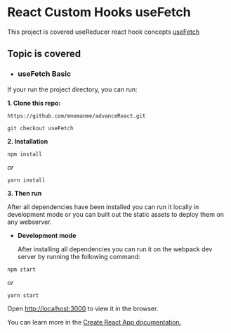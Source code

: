 # React Custom Hooks useFetch

This project is covered useReducer react hook concepts [useFetch]()

## Topic is covered

- ### useFetch Basic

If your run the project directory, you can run:

**1. Clone this repo:**

```git
https://github.com/mnomanme/advanceReact.git
```

```git
git checkout useFetch
```

**2. Installation**

```npm
npm install
```

_or_

```yarn
yarn install
```

**3. Then run**

After all dependencies have been installed you can run it locally in development mode or you can built out the static assets to deploy them on any webserver.

- **Development mode**

  After installing all dependencies you can run it on the webpack dev server by running the following command:

```npm
npm start
```

_or_

```yarn
yarn start
```

Open <http://localhost:3000> to view it in the browser.

You can learn more in the [Create React App documentation.](https://create-react-app.dev/docs/getting-started/)
